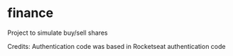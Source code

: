 # finance
 Project to simulate buy/sell shares

Credits:
 Authentication code was based in Rocketseat authentication code
